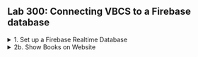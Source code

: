 <h2> Lab 300: Connecting VBCS to a Firebase database </h2>
  
  
<details><summary>1. Set up a Firebase Realtime Database</summary>
  
<h3> Set up a Firebase Database </h3>

Go to the [Firebase Website](https://firebase.google.com/products) and select Realtime Database.<br>
![](/images/3-1.png)<br>
<br>
Click "Visit Console" then "Add Project".
![](/images/3-2.png)<br>
![](/images/3-3.png)<br>
<br>å
Choose a name, leave the default settings for location, make sure all three boxes are checked, then hit Create Project.<br>
![](/images/3-4.png)<br>
<br>
It will take 10 seconds or so to create, then the page should redirect you to your Database home page. Note that currently, there is no data in our database.<br>
![](/images/3-5.png)<br>
<br>
First thing we need to do is edit the security rules to allow read write access. Since this is just a test database, it doesn't need to be secure. Go to the Rules tab and simply change read and write to "true". For a real project, you would want more specific rules. Google has documentation on how to create more complex rules [here](https://firebase.google.com/docs/database/security). <br>
![](/images/3-12.png)<br>
<br>
Now, inside this GitHub repository, navigate to the "resources" directory and download the bookList.json file. Open it inside VCode or your preferred text editor. Note the structure is of several book objects identified by ISBN. <br>
![](/images/3-6.png)<br>
<br>
Go back to the Data tab of your Database. Near the top right, hit the three dots dropdown, then "Import JSON".<br>
![](/images/3-7.png)<br>
<br>
Import the bookList.json file.<br>
![](/images/3-8.png)<br>
<br>
Your database should populate with the information from the file.<br>
![](/images/3-9.png)<br>
<br>
To test that everything is set up correctly, enter the shown url for the Database /books.json into a browser.<br>
![](/images/3-10.png)<br>
```
https://projectname-XXXXX.firebaseio.com/books.json
```
A list of the books and all their info should be shown. <br>
![](/images/3-11.png)<br>
<br>
Sidenote, if you do not already have the extension JSON Viewer or something similar, I recommend adding it to your browser.

</details>

<details><summary>2b. Show Books on Website</summary>

<h3> Show Books on Website </h3>

Within the OUR CODE section, we will simply put in our javascript the way we would if we were creating a javascript file to run. Ours will actually have another function within it, making this a function within a function within a function within a function. <br>
First, let's set up the module that will load the book descriptions. <br>
```
define([], function() {
  'use strict';

  var PageModule = function PageModule() {
    PageModule.prototype.loadDescriptions = function () {
      //code here
    };
  };

  return PageModule;
});
```
Then we want to grab the rightcolumn so that we can append elements to that part of the page. Put this in the "code here" section.
```
const app = document.getElementById('rightColumn');
```
Now we are ready to make our GET request to our database. Make sure to replace the url below with the url for your database.
```
var request = new XMLHttpRequest();
request.open('GET', 'https://projectname-XXXXXX.firebaseio.com/books.json', true);
```
We want to peform some actions once this request is made.
```
request.onload = function () {
  //actions to perform once request is made
}
```
Before we can do anything with the response, we have to parse it as a JSON. Put this code inside the request.onload function.
```
var data = JSON.parse(this.response);
```
Right below this, put this code. It will run desired actions if the request is a success, and return an error if there's a problem.
```
if (request.status >= 200 && request.status < 400) {
  //actions to perform on successful request
}
else {
  const errorMessage = document.createElement('marquee');
  errorMessage.textContent = "Request failed.";
  app.appendChild(errorMessage);
}
```
Next we are going to run through the children of the JSON response and add each entry as a line on our webpage. We'll also add a horizontal rule between each, and use a blank image to add some space between book descriptions.
```
        if (request.status >= 200 && request.status < 400) {
          Object.keys(data).forEach(result => {
            const line = document.createElement('hr');
            app.appendChild(line);
            
            const title = document.createElement('p');
            title.textContent = data[result].title;
            app.appendChild(title);
            const author = document.createElement('p');
            author.textContent = data[result].author;
            app.appendChild(author);
            const ISBN = document.createElement('p');
            ISBN.textContent = result;
            app.appendChild(ISBN);
            const genre = document.createElement('p');
            genre.textContent = data[result].genre;
            app.appendChild(genre);
            const published = document.createElement('p');
            published.textContent = data[result].publish_date;
            app.appendChild(published);
            const publisher = document.createElement('p');
            publisher.textContent = data[result].publisher;
            app.appendChild(publisher);
            
            const space = document.createElement('img');
            space.src = "https://i.imgur.com/gAYM6Ws.png?3";
            app.appendChild(space);
          });
        }
```
Finally, all together:
```
PageModule.prototype.loadDescriptions = function () {
            
      const app = document.getElementById('rightColumn');      

      var request = new XMLHttpRequest();
      request.open('GET', 'https://asset-bdf37.firebaseio.com/results.json', true);

      request.onload = function () {
        // Begin accessing JSON data here
        var data = JSON.parse(this.response);
        if (request.status >= 200 && request.status < 400) {
          Object.keys(data).forEach(result => {
            const line = document.createElement('hr');
            app.appendChild(line);
            
            const title = document.createElement('p');
            title.textContent = data[result].title;
            app.appendChild(title);
            const author = document.createElement('p');
            author.textContent = data[result].author;
            app.appendChild(author);
            const ISBN = document.createElement('p');
            ISBN.textContent = result;
            app.appendChild(ISBN);
            const genre = document.createElement('p');
            genre.textContent = data[result].genre;
            app.appendChild(genre);
            const published = document.createElement('p');
            published.textContent = data[result].publish_date;
            app.appendChild(published);
            const publisher = document.createElement('p');
            publisher.textContent = data[result].publisher;
            app.appendChild(publisher);
            
            const space = document.createElement('img');
            space.src = "https://i.imgur.com/gAYM6Ws.png?3";
            app.appendChild(space);
          });
        }
        else {
          const errorMessage = document.createElement('marquee');
          errorMessage.textContent = "Request failed.";
          app.appendChild(errorMessage);
        }
      }

      request.send();
    };
```
Careful with your brackets here; it's easy to get one too many or one too few. <br>
Last step is calling this function on page load.
Go to Events on the last side. 
Click Create Event Listener, then under Lifecycle Events, hit the plus by vbEnter. This will be an event that runs when the page loads.
Click on the name of your event, then on the right side hit the link to open the action chain editor.
Drag Call Module Function onto the plus sign.
Select Module Function. You should see a Page Function named [name] in the list. Select it, and you should be good to go.
Test the page, and the books should appear. 

